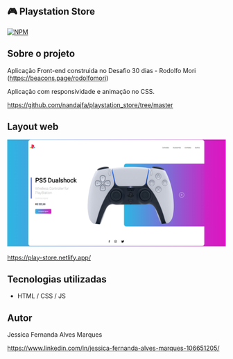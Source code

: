 
## 🎮 Playstation Store
[![NPM](https://img.shields.io/npm/l/react)](https://github.com/nandajfa/playstation_store/blob/main/LICENSE) 

## Sobre o projeto

Aplicação Front-end construida no Desafio 30 dias - Rodolfo Mori (https://beacons.page/rodolfomori)

Aplicação com responsividade e animação no CSS.

https://github.com/nandajfa/playstation_store/tree/master

## Layout web
![Web 1](https://github.com/nandajfa/playstation_store/blob/master/img/site.png)

https://play-store.netlify.app/

## Tecnologias utilizadas

- HTML / CSS / JS 

## Autor

Jessica Fernanda Alves Marques

https://www.linkedin.com/in/jessica-fernanda-alves-marques-106651205/
